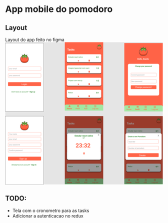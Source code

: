# App mobile do pomodoro

## Layout

Layout do app feito no figma
![Alt text](layout/Pomodoro.png)

## TODO:

- Tela com o cronometro para as tasks
- Adicionar a autenticacao no redux

